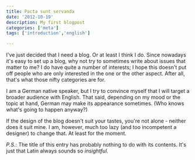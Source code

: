 ```yaml
---
title: Pacta sunt servanda
date: '2012-10-19'
description: My first blogpost
categories: ['meta']
tags: ['introduction','english']

---
```


I've just decided that I need a blog. Or at least I think I do. Since nowadays it's easy to set up a blog, why not try to sometimes write about issues that matter to me? I do have quite a number of interests; I hope this doesn't put off people who are only interested in the one or the other aspect. After all, that's what those nifty categories are for.

I am a German native speaker, but I try to convince myself that I will target a broader audience with English. That said, depending on my mood or the topic at hand, German may make its appearance sometimes. (Who knows what's going to happen anyway?)

If the design of the blog doesn't suit your tastes, you're not alone - neither does it suit mine. I am, however, much too lazy (and too incompetent a designer) to change that. At least for the moment.

*P.S.*: The title of this entry has probably nothing to do with its contents. It's just that Latin always sounds so *insightful*.